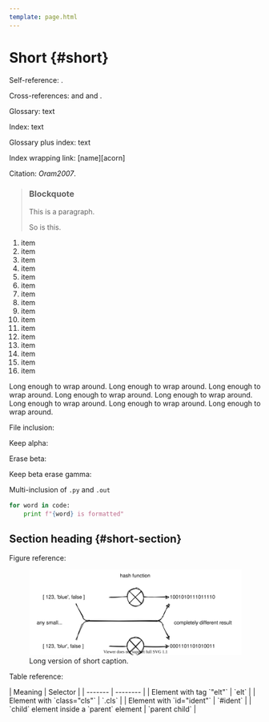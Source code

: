 ```yaml
---
template: page.html
---
```


# Short {#short}

<div class="toc" level="2" />

Self-reference: <a section="short-section"/>.

Cross-references: <a section="file-backup"/> and <a section="unit-test-structure"/> and <a section="glossary"/>.

Glossary: <span g="gloss_key">text</span>

Index: <span i="index term">text</span>

Glossary plus index: <span g="gloss_key" i="index term">text</span>

Index wrapping link: <span i="index term">[name][acorn]</span>

Citation: <cite>Oram2007</cite>.

> ### Blockquote
>
> This is a paragraph.
>
> So is this.

1. item
1. item
1. item
1. item
1. item
1. item
1. item
1. item
1. item
1. item
1. item
1. item
1. item
1. item
1. item
1. item

Long enough to wrap around.
Long enough to wrap around.
Long enough to wrap around.
Long enough to wrap around.
Long enough to wrap around.
Long enough to wrap around.
Long enough to wrap around.
Long enough to wrap around.

File inclusion:

<div class="include" file="test.py" />

Keep alpha:

<div class="include" file="test.txt" keep="alpha" />

Erase beta:

<div class="include" file="test.txt" erase="beta" />

Keep beta erase gamma:

<div class="include" file="test.txt" keep="beta" erase="gamma" />

Multi-inclusion of `.py` and `.out`

<div class="include" pat="multi.*" fill="py out" />

```python
for word in code:
    print f"{word} is formatted"
```

## Section heading {#short-section}

Figure reference: <a figure="short-figure"/>

<figure id="short-figure">
  <img src="figures/short.svg" alt="Short caption" />
  <figcaption>Long version of short caption.</figcaption>
</figure>

Table reference: <a table="short-table"/>

<div class="table" id="short-table" cap="Short table caption.">
| Meaning | Selector |
| ------- | -------- |
| Element with tag `"elt"` | `elt`    |
| Element with `class="cls"` | `.cls`   |
| Element with `id="ident"` | `#ident`   |
| `child` element inside a `parent` element | `parent child` |
</div>

